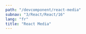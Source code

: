 ```yaml
---
path: "/devcomponent/react-media"
subnav: "3/React/React/16"
lang: "fr"
title: "React Media"
---
```

